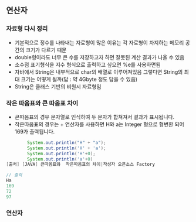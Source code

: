 ## 연산자

### 자료형 다시 정리
- 기본적으로 정수를 나타내는 자료형이 많은 이유는 각 자료형이 차지하는 메모리 공간의 크기가 다르기 때문
- double형이라도 너무 큰 수를 저장하고자 하면 잘못된 계산 결과가 나올 수 있음
- 소수점 표기형식을 지수 형식으로 출력하고 싶으면 %e를 사용하면됨
- 자바에서 String은 내부적으로 char의 배열로 이루어져있음 그렇다면 String의 최대 크기는 어떻게 될까(답 : 약 4Gbyte 정도 담을 수 있음)
- String은 클래스 기반의 비원시 자료형임

### 작은 따옴표와 큰 따옴표 차이
- 큰따옴표의 경우 문자열로 인식하여 두 문자가 합쳐져서 결과가 표시됩니다.
- 작은따옴표의 경우는 + 연산자를 사용하면 H와 a는 Integer 형으로 형변환 되어 169가 출력됩니다.

```java
        System.out.println("H" + "a");
        System.out.println('H' + 'a');
        System.out.println('H'+0);
        System.out.println('a'+0)
[출처] [JAVA] 큰따옴표와  작은따옴표의 차이|작성자 오픈소스 Factory

// 출력
Ha
169
72
97
```

### 연산자
